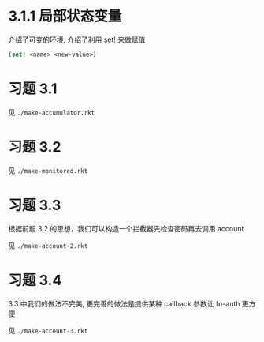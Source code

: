 # 3.1.1 局部状态变量

介绍了可变的环境, 介绍了利用 set! 来做赋值

``` scheme
(set! <name> <new-value>)
```

# 习题 3.1

见 `./make-accumulator.rkt`


# 习题 3.2

见 `./make-monitored.rkt`

# 习题 3.3 

根据前题 3.2 的思想，我们可以构造一个拦截器先检查密码再去调用 account

见 `./make-account-2.rkt`

# 习题 3.4

3.3 中我们的做法不完美, 更完善的做法是提供某种 callback 参数让 fn-auth 更方便

见 `./make-account-3.rkt`

